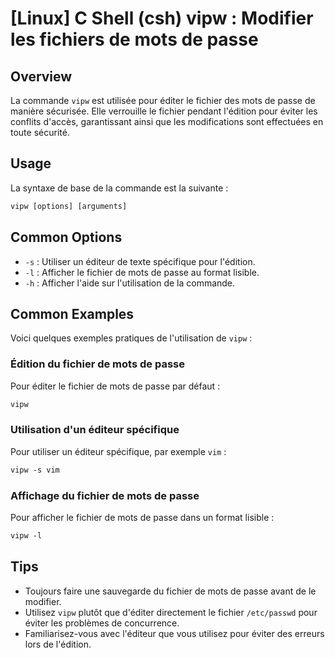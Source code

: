 # [Linux] C Shell (csh) vipw : Modifier les fichiers de mots de passe

## Overview
La commande `vipw` est utilisée pour éditer le fichier des mots de passe de manière sécurisée. Elle verrouille le fichier pendant l'édition pour éviter les conflits d'accès, garantissant ainsi que les modifications sont effectuées en toute sécurité.

## Usage
La syntaxe de base de la commande est la suivante :

```csh
vipw [options] [arguments]
```

## Common Options
- `-s` : Utiliser un éditeur de texte spécifique pour l'édition.
- `-l` : Afficher le fichier de mots de passe au format lisible.
- `-h` : Afficher l'aide sur l'utilisation de la commande.

## Common Examples
Voici quelques exemples pratiques de l'utilisation de `vipw` :

### Édition du fichier de mots de passe
Pour éditer le fichier de mots de passe par défaut :

```csh
vipw
```

### Utilisation d'un éditeur spécifique
Pour utiliser un éditeur spécifique, par exemple `vim` :

```csh
vipw -s vim
```

### Affichage du fichier de mots de passe
Pour afficher le fichier de mots de passe dans un format lisible :

```csh
vipw -l
```

## Tips
- Toujours faire une sauvegarde du fichier de mots de passe avant de le modifier.
- Utilisez `vipw` plutôt que d'éditer directement le fichier `/etc/passwd` pour éviter les problèmes de concurrence.
- Familiarisez-vous avec l'éditeur que vous utilisez pour éviter des erreurs lors de l'édition.